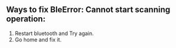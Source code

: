 ## Ways to fix BleError: Cannot start scanning operation:
1. Restart bluetooth and Try again.
2. Go home and fix it.

